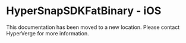 # HyperSnapSDKFatBinary - iOS
This documentation has been moved to a new location. Please contact HyperVerge for more information.

